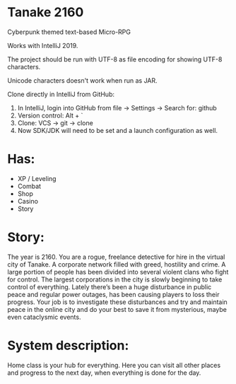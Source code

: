 # Tanake 2160
Cyberpunk themed text-based Micro-RPG

Works with IntelliJ 2019.

The project should be run with UTF-8 as file encoding for showing UTF-8 characters.

Unicode characters doesn't work when run as JAR.

Clone directly in IntelliJ from GitHub:

1. In IntelliJ, login into GitHub from file -> Settings -> Search for: github
2. Version control: Alt + `  
3. Clone: VCS -> git -> clone
4. Now SDK/JDK will need to be set and a launch configuration as well. 

# Has:

- XP / Leveling 
- Combat 
- Shop
- Casino
- Story

# Story:
The year is 2160. You are a rogue, freelance detective for hire in the virtual
city of Tanake. A corporate network filled with greed, hostility and crime. 
A large portion of people has been divided into several violent clans who fight for control. 
The largest corporations in the city is slowly beginning to take control of everything.
Lately there’s been a huge disturbance in public peace and regular power outages,
has been causing players to loss their progress. Your job is to investigate
these disturbances and try and maintain peace in the online city 
and do your best to save it from mysterious, maybe even cataclysmic events.

# System description:
Home class is your hub for everything. Here you can visit all other places and progress to the next day, when everything is done for the day. 
